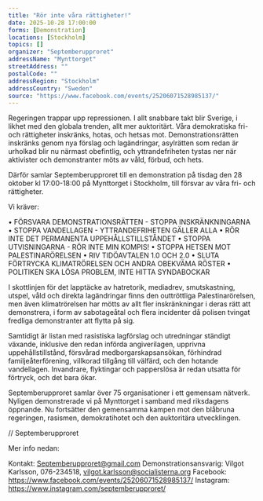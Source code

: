 ```yaml
---
title: "Rör inte våra rättigheter!"
date: 2025-10-28 17:00:00
forms: [Demonstration]
locations: [Stockholm]
topics: []
organizer: "Septemberupproret"
addressName: "Mynttorget"
streetAddress: ""
postalCode: ""
addressRegion: "Stockholm"
addressCountry: "Sweden"
source: "https://www.facebook.com/events/25206071528985137/"
---
```

Regeringen trappar upp repressionen. I allt snabbare takt blir Sverige, i likhet med den globala trenden, allt mer auktoritärt. Våra demokratiska fri- och rättigheter inskränks, hotas, och hetsas mot. Demonstrationsrätten inskränks genom nya förslag och lagändringar, asylrätten som redan är urholkad blir nu närmast obefintlig, och yttrandefriheten tystas ner när aktivister och demonstranter möts av våld, förbud, och hets. 

Därför samlar Septemberupproret till en demonstration på tisdag den 28 oktober kl 17:00-18:00 på Mynttorget i Stockholm, till försvar av våra fri- och rättigheter. 

Vi kräver: 

 • FÖRSVARA DEMONSTRATIONSRÄTTEN - STOPPA INSKRÄNKNINGARNA
 • STOPPA VANDELLAGEN - YTTRANDEFRIHETEN GÄLLER ALLA
 • RÖR INTE DET PERMANENTA UPPEHÅLLSTILLSTÅNDET
 • STOPPA UTVISNINGARNA - RÖR INTE MIN KOMPIS!
 • STOPPA HETSEN MOT PALESTINARÖRELSEN
 • RIV TIDÖAVTALEN 1.0 OCH 2.0
 • SLUTA FÖRTRYCKA KLIMATRÖRELSEN OCH ANDRA OBEKVÄMA RÖSTER
 • POLITIKEN SKA LÖSA PROBLEM, INTE HITTA SYNDABOCKAR

I skottlinjen för det lapptäcke av hatretorik, mediadrev, smutskastning, utspel, våld och direkta lagändringar finns den outtröttliga Palestinarörelsen, men även klimatrörelsen har mötts av allt fler inskränkningar i deras rätt att demonstrera, i form av sabotageåtal och flera incidenter då polisen tvingat fredliga demonstranter att flytta på sig. 

Samtidigt är listan med rasistiska lagförslag och utredningar ständigt växande, inklusive den redan införda angiverilagen, upprivna uppehållstillstånd, försvårad medborgarskapsansökan, förhindrad familjeåterförening, villkorad tillgång till välfärd, och den hotande vandellagen. Invandrare, flyktingar och papperslösa är redan utsatta för förtryck, och det bara ökar. 

Septemberupproret samlar över 75 organisationer i ett gemensam nätverk. Nyligen demonstrerade vi på Mynttorget i samband med riksdagens öppnande. Nu fortsätter den gemensamma kampen mot den blåbruna regeringen, rasismen, demokratihotet och den auktoritära utvecklingen. 

// Septemberupproret

Mer info nedan: 

Kontakt: Septemberupproret@gmail.com
Demonstrationsansvarig: Vilgot Karlsson, 076-234518, vilgot.karlsson@socialisterna.org
Facebook: https://www.facebook.com/events/25206071528985137/ 
Instagram: https://www.instagram.com/septemberupproret/ 
